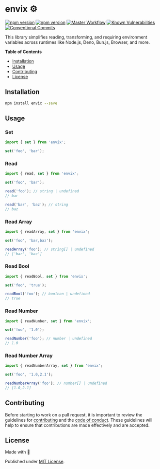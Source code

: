 # envix ⚙️

[![npm version][npm-version-src]][npm-version-href]
[![npm version][codecov-src]][codecov-href]
[![Master Workflow][workflow-src]][workflow-href]
[![Known Vulnerabilities][snyk-src]][snyk-href]
[![Conventional Commits][conventional-src]][conventional-href]


This library simplifies reading, transforming, and requiring environment variables across runtimes like Node.js, Deno, Bun.js, Browser, and more.

**Table of Contents**
- [Installation](#installation)
- [Usage](#usage)
- [Contributing](#contributing)
- [License](#license)

## Installation

```bash
npm install envix --save
```

## Usage

### Set

```typescript
import { set } from 'envix';

set('foo', 'bar');
```

### Read

```typescript
import { read, set } from 'envix';

set('foo', 'bar');

read('foo'); // string | undefined
// bar

read('bar', 'baz'); // string
// baz
```

### Read Array
```typescript
import { readArray, set } from 'envix';

set('foo', 'bar,baz');

readArray('foo'); // string[] | undefined
// ['bar', 'baz']
```

### Read Bool
```typescript
import { readBool, set } from 'envix';

set('foo', 'true');

readBool('foo'); // boolean | undefined
// true
```

### Read Number
```typescript
import { readNumber, set } from 'envix';

set('foo', '1.0');

readNumber('foo'); // number | undefined
// 1.0
```

### Read Number Array
```typescript
import { readNumberArray, set } from 'envix';

set('foo', '1.0,2.1');

readNumberArray('foo'); // number[] | undefined
// [1.0,2.1]
```

## Contributing

Before starting to work on a pull request, it is important to review the guidelines for
[contributing](./CONTRIBUTING.md) and the [code of conduct](./CODE_OF_CONDUCT.md).
These guidelines will help to ensure that contributions are made effectively and are accepted.

## License

Made with 💚

Published under [MIT License](./LICENSE).

[npm-version-src]: https://badge.fury.io/js/envix.svg
[npm-version-href]: https://npmjs.com/package/envix
[codecov-src]: https://codecov.io/gh/Tada5hi/envix/branch/master/graph/badge.svg?token=4KNSG8L13V
[codecov-href]: https://codecov.io/gh/Tada5hi/envix
[workflow-src]: https://github.com/Tada5hi/envix/workflows/CI/badge.svg
[workflow-href]: https://github.com/Tada5hi/envix
[snyk-src]: https://snyk.io/test/github/Tada5hi/envix/badge.svg?targetFile=package.json
[snyk-href]: https://snyk.io/test/github/Tada5hi/envix?targetFile=package.json
[conventional-src]: https://img.shields.io/badge/Conventional%20Commits-1.0.0-%23FE5196?logo=conventionalcommits&logoColor=white
[conventional-href]: https://conventionalcommits.org
